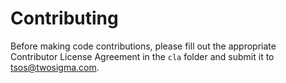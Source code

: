 # Contributing

Before making code contributions, please fill out the appropriate Contributor License Agreement in the `cla` folder and submit it to [tsos@twosigma.com](mailto:tsos@twosigma.com).